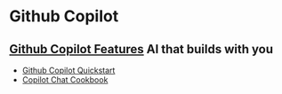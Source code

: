 # **Github Copilot**

## [Github Copilot Features](https://github.com/features/copilot) AI that builds with you

- [Github Copilot Quickstart](https://docs.github.com/en/copilot/quickstart) 
- [Copilot Chat Cookbook](https://docs.github.com/en/copilot/copilot-chat-cookbook)